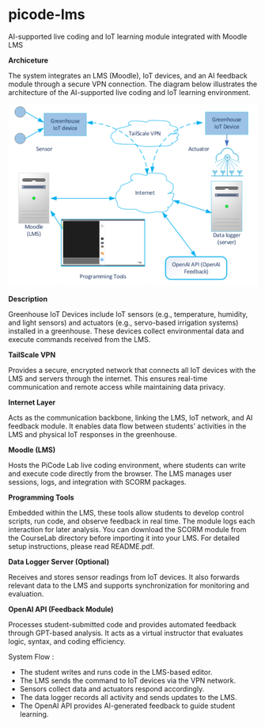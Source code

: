 # picode-lms
AI-supported live coding and IoT learning module integrated with Moodle LMS

**Archiceture**

The system integrates an LMS (Moodle), IoT devices, and an AI feedback module through a secure VPN connection.
The diagram below illustrates the architecture of the AI-supported live coding and IoT learning environment.

<img src="Documentation/Architecture.png" alt="Ilustrasi Irigasi" width="600"/>

**Description**

Greenhouse IoT Devices include IoT sensors (e.g., temperature, humidity, and light sensors) and actuators (e.g., servo-based irrigation systems) installed in a greenhouse. These devices collect environmental data and execute commands received from the LMS.

**TailScale VPN**

Provides a secure, encrypted network that connects all IoT devices with the LMS and servers through the internet. This ensures real-time communication and remote access while maintaining data privacy.

**Internet Layer**

Acts as the communication backbone, linking the LMS, IoT network, and AI feedback module. It enables data flow between students’ activities in the LMS and physical IoT responses in the greenhouse.

**Moodle (LMS)**

Hosts the PiCode Lab live coding environment, where students can write and execute code directly from the browser. The LMS manages user sessions, logs, and integration with SCORM packages.

**Programming Tools**

Embedded within the LMS, these tools allow students to develop control scripts, run code, and observe feedback in real time. The module logs each interaction for later analysis. You can download the SCORM module from the CourseLab directory before importing it into your LMS. For detailed setup instructions, please read README.pdf.

**Data Logger Server (Optional)**

Receives and stores sensor readings from IoT devices. It also forwards relevant data to the LMS and supports synchronization for monitoring and evaluation.

**OpenAI API (Feedback Module)**

Processes student-submitted code and provides automated feedback through GPT-based analysis. It acts as a virtual instructor that evaluates logic, syntax, and coding efficiency.

System Flow :

  - The student writes and runs code in the LMS-based editor.
  - The LMS sends the command to IoT devices via the VPN network.
  - Sensors collect data and actuators respond accordingly.
  - The data logger records all activity and sends updates to the LMS.
  - The OpenAI API provides AI-generated feedback to guide student learning.


